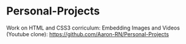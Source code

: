 # Personal-Projects
Work on HTML and CSS3 corriculum: 
Embedding Images and Videos (Youtube clone): https://github.com/Aaron-RN/Personal-Projects
